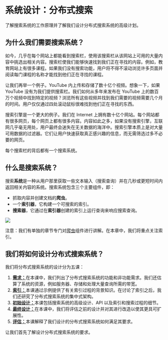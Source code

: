 # 系统设计：分布式搜索

了解搜索系统的工作原理并了解我们设计分布式搜索系统的高级计划。

## 为什么我们需要搜索系统？

如今，几乎在每个网站上都能看到搜索栏，使用该搜索栏从该网站上可用的大量内容中挑选出相关内容。搜索栏使我们能够快速找到我们正在寻找的内容。例如，教育网站上有很多课程。如果我们没有搜索功能，用户将不得不滚动浏览许多页面并阅读每门课程的名称才能找到他们正在寻找的课程。

让我们再举一个例子。YouTube 内上传和存储了数十亿个视频。想象一下，如果 YouTube 没有为我们提供搜索栏。我们如何从多年来发布在 YouTube 上的数百万个视频中找到特定的视频？浏览所有这些视频并找到我们需要的视频需要几个月的时间。用户仅仅通过四处滚动鼠标很难找到他们正在寻找的东西。

搜索引擎是一个更大的例子。我们在 Internet 上拥有数十亿个网站。每个网站都有很多网页，每个网页上都有很多内容。内容如此之多，如果没有搜索引擎，互联网几乎毫无用处，用户最终会迷失在无关数据的海洋中。搜索引擎本质上是对大量可用数据的过滤器。它们让用户快速获取真正感兴趣的信息，而无需筛选过多不必要的网页。

每个搜索栏的背后都有一个搜索系统。

## 什么是搜索系统？

搜索**系统**是一种从用户那里获取一些文本输入（搜索查询）并在几秒或更短时间内返回相关内容的系统。搜索系统包含三个主要组件，即：

- 抓取内容并创建文档的**爬虫**。
- 一个**索引器**，它构建一个可搜索的索引。
- **搜索器**，它通过在**索引器**创建的索引上运行查询来响应搜索查询。

![](https://gitee.com/gaoxiang15125/pictureBed/raw/master/img/1676549049529.png)

注意：我们有单独的章节专门对[爬虫](https://www.educative.io/collection/page/10370001/4941429335392256/4695113376989184)组件进行讲解。在本章中，我们将重点关注索引。

## 我们将如何设计分布式搜索系统？

我们将分布式搜索系统的设计分为五课：

1. [**需求：**](https://www.educative.io/collection/page/10370001/4941429335392256/5706146547761152)在本课中，我们列出了分布式搜索系统的功能和非功能需求。我们还估算了系统的资源，例如服务器、存储和处理大量查询所需的带宽。
2. [**索引：**](https://www.educative.io/collection/page/10370001/4941429335392256/6595902341120000)本课通过示例提供了有关索引过程的背景知识。在讨论了索引之后，我们还研究了分布式搜索系统的集中式架构。
3. [**初始设计：**](https://www.educative.io/collection/page/10370001/4941429335392256/6573171574046720)本课包括搜索系统的高级设计、API 以及索引和搜索过程的细节。
4. [**最终设计：**](https://www.educative.io/collection/page/10370001/4941429335392256/5899429382455296)在本课中，我们将评估之前的设计并对其进行改造以使其更具可扩展性。
5. [**评估：**](https://www.educative.io/collection/page/10370001/4941429335392256/4962799423324160)本课解释了我们设计的分布式搜索系统如何满足其要求。

让我们首先了解设计分布式搜索系统的要求。